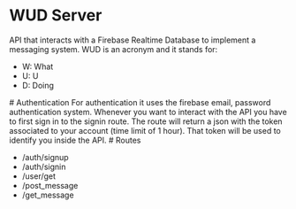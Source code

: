 # WUD Server
API that interacts with a Firebase Realtime Database to implement a messaging system.
WUD is an acronym and it stands for:
<ul>
<li>W: What</li>
<li>U: U</li>
<li>D: Doing</li>
</ul>
# Authentication
For authentication it uses the firebase email, password authentication system.
Whenever you want to interact with the API you have to first sign in to the signin route. The route will return a json with the token associated to your account (time limit of 1 hour). That token will be used to identify you inside the API.
# Routes
<ul>
<li> /auth/signup </li>
<li> /auth/signin </li>
<li> /user/get </li>
<li> /post_message </li>
<li> /get_message </li>
</ul>
